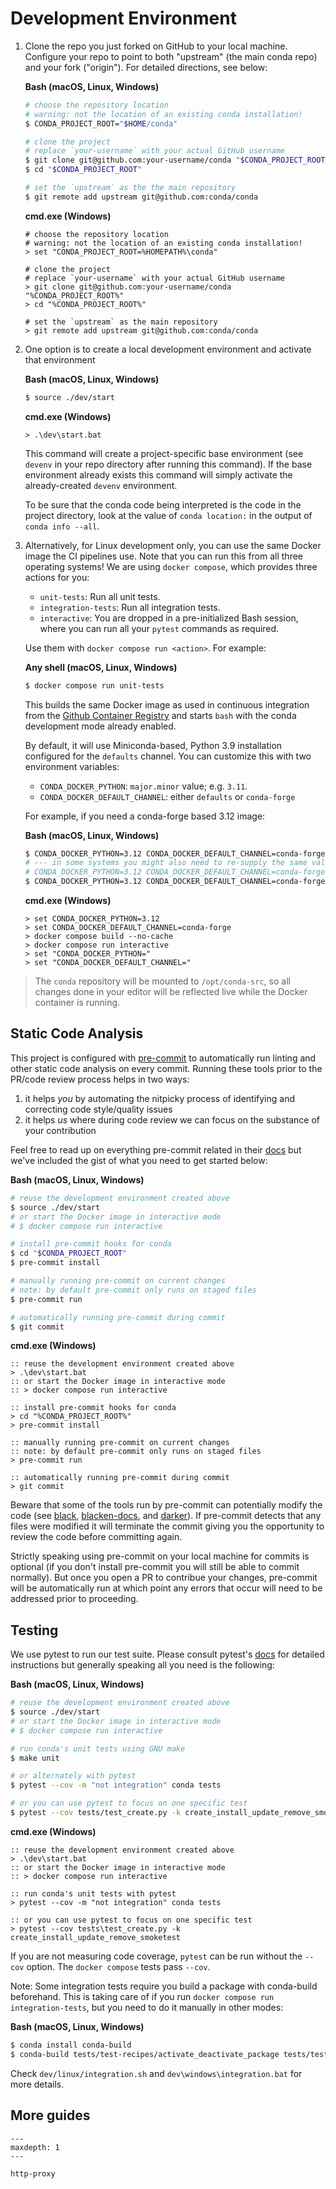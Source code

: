 

# Development Environment

1. Clone the repo you just forked on GitHub to your local machine. Configure
   your repo to point to both "upstream" (the main conda repo) and your fork
   ("origin"). For detailed directions, see below:

   **Bash (macOS, Linux, Windows)**

   ```bash
   # choose the repository location
   # warning: not the location of an existing conda installation!
   $ CONDA_PROJECT_ROOT="$HOME/conda"

   # clone the project
   # replace `your-username` with your actual GitHub username
   $ git clone git@github.com:your-username/conda "$CONDA_PROJECT_ROOT"
   $ cd "$CONDA_PROJECT_ROOT"

   # set the `upstream` as the the main repository
   $ git remote add upstream git@github.com:conda/conda
   ```

   **cmd.exe (Windows)**

   ```batch
   # choose the repository location
   # warning: not the location of an existing conda installation!
   > set "CONDA_PROJECT_ROOT=%HOMEPATH%\conda"

   # clone the project
   # replace `your-username` with your actual GitHub username
   > git clone git@github.com:your-username/conda "%CONDA_PROJECT_ROOT%"
   > cd "%CONDA_PROJECT_ROOT%"

   # set the `upstream` as the main repository
   > git remote add upstream git@github.com:conda/conda
   ```

2. One option is to create a local development environment and activate that environment

   **Bash (macOS, Linux, Windows)**

   ```bash
   $ source ./dev/start
   ```

   **cmd.exe (Windows)**

   ```batch
   > .\dev\start.bat
   ```

   This command will create a project-specific base environment (see `devenv`
   in your repo directory after running this command). If the base environment
   already exists this command will simply activate the already-created
   `devenv` environment.

   To be sure that the conda code being interpreted is the code in the project
   directory, look at the value of `conda location:` in the output of
   `conda info --all`.

3. Alternatively, for Linux development only, you can use the same Docker
   image the CI pipelines use. Note that you can run this from all three
   operating systems! We are using `docker compose`, which provides three
   actions for you:

   - `unit-tests`: Run all unit tests.
   - `integration-tests`: Run all integration tests.
   - `interactive`: You are dropped in a pre-initialized Bash session,
     where you can run all your `pytest` commands as required.

   Use them with `docker compose run <action>`. For example:


   **Any shell (macOS, Linux, Windows)**

   ```bash
   $ docker compose run unit-tests
   ```

   This builds the same Docker image as used in continuous
   integration from the [Github Container Registry](https://github.com/conda/conda/pkgs/container/conda-ci)
   and starts `bash` with the conda development mode already enabled.

   By default, it will use Miniconda-based, Python 3.9 installation configured for
   the `defaults` channel. You can customize this with two environment variables:

   - `CONDA_DOCKER_PYTHON`: `major.minor` value; e.g. `3.11`.
   - `CONDA_DOCKER_DEFAULT_CHANNEL`: either `defaults` or `conda-forge`

   For example, if you need a conda-forge based 3.12 image:

   **Bash (macOS, Linux, Windows)**

   ```bash
   $ CONDA_DOCKER_PYTHON=3.12 CONDA_DOCKER_DEFAULT_CHANNEL=conda-forge docker compose build --no-cache
   # --- in some systems you might also need to re-supply the same values as CLI flags:
   # CONDA_DOCKER_PYTHON=3.12 CONDA_DOCKER_DEFAULT_CHANNEL=conda-forge docker compose build --no-cache --build-arg python_version=3.12 --build-arg default_channel=conda-forge
   $ CONDA_DOCKER_PYTHON=3.12 CONDA_DOCKER_DEFAULT_CHANNEL=conda-forge docker compose run interactive
   ```

   **cmd.exe (Windows)**

   ```batch
   > set CONDA_DOCKER_PYTHON=3.12
   > set CONDA_DOCKER_DEFAULT_CHANNEL=conda-forge
   > docker compose build --no-cache
   > docker compose run interactive
   > set "CONDA_DOCKER_PYTHON="
   > set "CONDA_DOCKER_DEFAULT_CHANNEL="
   ```

>  The `conda` repository will be mounted to `/opt/conda-src`, so all changes
   done in your editor will be reflected live while the Docker container is
   running.

## Static Code Analysis

This project is configured with [pre-commit](https://pre-commit.com/) to
automatically run linting and other static code analysis on every commit.
Running these tools prior to the PR/code review process helps in two ways:

1. it helps *you* by automating the nitpicky process of identifying and
   correcting code style/quality issues
2. it helps *us* where during code review we can focus on the substance of
   your contribution

Feel free to read up on everything pre-commit related in their
[docs](https://pre-commit.com/#quick-start) but we've included the gist of
what you need to get started below:

**Bash (macOS, Linux, Windows)**

```bash
# reuse the development environment created above
$ source ./dev/start
# or start the Docker image in interactive mode
# $ docker compose run interactive

# install pre-commit hooks for conda
$ cd "$CONDA_PROJECT_ROOT"
$ pre-commit install

# manually running pre-commit on current changes
# note: by default pre-commit only runs on staged files
$ pre-commit run

# automatically running pre-commit during commit
$ git commit
```

**cmd.exe (Windows)**

```batch
:: reuse the development environment created above
> .\dev\start.bat
:: or start the Docker image in interactive mode
:: > docker compose run interactive

:: install pre-commit hooks for conda
> cd "%CONDA_PROJECT_ROOT%"
> pre-commit install

:: manually running pre-commit on current changes
:: note: by default pre-commit only runs on staged files
> pre-commit run

:: automatically running pre-commit during commit
> git commit
```

Beware that some of the tools run by pre-commit can potentially modify the
code (see [black](https://github.com/psf/black),
[blacken-docs](https://github.com/asottile/blacken-docs), and
[darker](https://github.com/akaihola/darker)). If pre-commit detects that any
files were modified it will terminate the commit giving you the opportunity to
review the code before committing again.

Strictly speaking using pre-commit on your local machine for commits is
optional (if you don't install pre-commit you will still be able to commit
normally). But once you open a PR to contribue your changes, pre-commit will
be automatically run at which point any errors that occur will need to be
addressed prior to proceeding.

## Testing

We use pytest to run our test suite. Please consult pytest's
[docs](https://docs.pytest.org/en/6.2.x/usage.html) for detailed instructions
but generally speaking all you need is the following:

**Bash (macOS, Linux, Windows)**

```bash
# reuse the development environment created above
$ source ./dev/start
# or start the Docker image in interactive mode
# $ docker compose run interactive

# run conda's unit tests using GNU make
$ make unit

# or alternately with pytest
$ pytest --cov -m "not integration" conda tests

# or you can use pytest to focus on one specific test
$ pytest --cov tests/test_create.py -k create_install_update_remove_smoketest
```

**cmd.exe (Windows)**

```batch
:: reuse the development environment created above
> .\dev\start.bat
:: or start the Docker image in interactive mode
:: > docker compose run interactive

:: run conda's unit tests with pytest
> pytest --cov -m "not integration" conda tests

:: or you can use pytest to focus on one specific test
> pytest --cov tests\test_create.py -k create_install_update_remove_smoketest
```

If you are not measuring code coverage, `pytest` can be run without the `--cov`
option. The `docker compose` tests pass `--cov`.

Note: Some integration tests require you build a package with conda-build beforehand.
This is taking care of if you run `docker compose run integration-tests`, but you need
to do it manually in other modes:

**Bash (macOS, Linux, Windows)**

```bash
$ conda install conda-build
$ conda-build tests/test-recipes/activate_deactivate_package tests/test-recipes/pre_link_messages_package

```

Check `dev/linux/integration.sh` and `dev\windows\integration.bat` for more details.

## More guides

```{toctree}
---
maxdepth: 1
---

http-proxy
```
